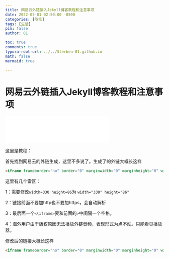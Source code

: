 ```yaml
---
title: 网易云外链插入Jekyll博客教程和注意事项 
date: 2022-05-01 02:50:00 -0500
categories: [随笔]
tags: [生活]
pin: false
author: 01

toc: true
comments: true
typora-root-url: ../../Sterben-01.github.io
math: false
mermaid: true

---
```


# 网易云外链插入Jekyll博客教程和注意事项

<iframe frameborder="no" border="0" marginwidth="0" marginheight="0" width="330" height="86" src="//music.163.com/outchain/player?type=2&amp;id=28723836&amp;auto=1&amp;height=66"> </iframe>

这里是教程：

首先找到网易云的外链生成，这里不多说了。生成了的外链大概长这样

```html
<iframe frameborder="no" border="0" marginwidth="0" marginheight="0" width=330 height=86 src="//music.163.com/outchain/player?type=2&id=28723836&auto=1&height=66"></iframe>
```

这里有几个雷区：

1：需要修改`width=330 height=86`为 `width="330" height="86"`

2：链接前面不要加http也不要加https，会自动解析

3：最后面一个`<\iframe>`要和前面的`>`中间隔一个空格。

4：海外用户由于版权原因无法播放外链音频，表现形式为点不动。只能看见播放器。

修改后的链接大概长这样

```html
<iframe frameborder="no" border="0" marginwidth="0" marginheight="0" width="330" height="86" src="//music.163.com/outchain/player?type=2&id=28723836&auto=1&height=66"> </iframe>
```


